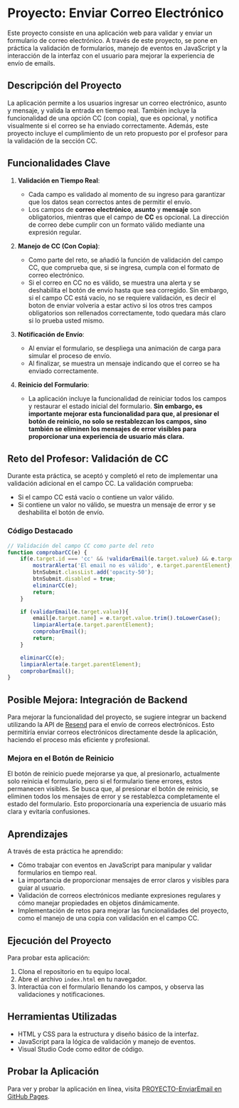 # Proyecto: Enviar Correo Electrónico

Este proyecto consiste en una aplicación web para validar y enviar un formulario de correo electrónico. A través de este proyecto, se pone en práctica la validación de formularios, manejo de eventos en JavaScript y la interacción de la interfaz con el usuario para mejorar la experiencia de envío de emails.

## Descripción del Proyecto

La aplicación permite a los usuarios ingresar un correo electrónico, asunto y mensaje, y valida la entrada en tiempo real. También incluye la funcionalidad de una opción CC (con copia), que es opcional, y notifica visualmente si el correo se ha enviado correctamente. Además, este proyecto incluye el cumplimiento de un reto propuesto por el profesor para la validación de la sección CC.

## Funcionalidades Clave

1. **Validación en Tiempo Real**: 
   - Cada campo es validado al momento de su ingreso para garantizar que los datos sean correctos antes de permitir el envío.
   - Los campos de **correo electrónico**, **asunto** y **mensaje** son obligatorios, mientras que el campo de **CC** es opcional. La dirección de correo debe cumplir con un formato válido mediante una expresión regular.
   
2. **Manejo de CC (Con Copia)**:
   - Como parte del reto, se añadió la función de validación del campo CC, que comprueba que, si se ingresa, cumpla con el formato de correo electrónico.
   - Si el correo en CC no es válido, se muestra una alerta y se deshabilita el botón de envío hasta que sea corregido. Sin embargo, si el campo CC está vacío, no se requiere validación, es decir el boton de enviar volveria a estar activo si los otros tres campos obligatorios son rellenados correctamente, todo quedara más claro si lo prueba usted mismo.

3. **Notificación de Envío**:
   - Al enviar el formulario, se despliega una animación de carga para simular el proceso de envío.
   - Al finalizar, se muestra un mensaje indicando que el correo se ha enviado correctamente.

4. **Reinicio del Formulario**:
   - La aplicación incluye la funcionalidad de reiniciar todos los campos y restaurar el estado inicial del formulario. **Sin embargo, es importante mejorar esta funcionalidad para que, al presionar el botón de reinicio, no solo se restablezcan los campos, sino también se eliminen los mensajes de error visibles para proporcionar una experiencia de usuario más clara.**

## Reto del Profesor: Validación de CC

Durante esta práctica, se aceptó y completó el reto de implementar una validación adicional en el campo CC. La validación comprueba:
   - Si el campo CC está vacío o contiene un valor válido.
   - Si contiene un valor no válido, se muestra un mensaje de error y se deshabilita el botón de envío.

### Código Destacado

```javascript
// Validación del campo CC como parte del reto
function comprobarCC(e) {
    if(e.target.id === 'cc' && !validarEmail(e.target.value) && e.target.value !== ''){
        mostrarAlerta('El email no es válido', e.target.parentElement);
        btnSubmit.classList.add('opacity-50');
        btnSubmit.disabled = true;
        eliminarCC(e);
        return;
    }

    if (validarEmail(e.target.value)){
        email[e.target.name] = e.target.value.trim().toLowerCase();
        limpiarAlerta(e.target.parentElement);
        comprobarEmail();
        return;
    }

    eliminarCC(e);
    limpiarAlerta(e.target.parentElement);
    comprobarEmail();
}
```

## Posible Mejora: Integración de Backend

Para mejorar la funcionalidad del proyecto, se sugiere integrar un backend utilizando la API de [Resend](https://resend.com/emails) para el envío de correos electrónicos. Esto permitiría enviar correos electrónicos directamente desde la aplicación, haciendo el proceso más eficiente y profesional.

### Mejora en el Botón de Reinicio

El botón de reinicio puede mejorarse ya que, al presionarlo, actualmente solo reinicia el formulario, pero si el formulario tiene errores, estos permanecen visibles. Se busca que, al presionar el botón de reinicio, se eliminen todos los mensajes de error y se restablezca completamente el estado del formulario. Esto proporcionaría una experiencia de usuario más clara y evitaría confusiones.

## Aprendizajes

A través de esta práctica he aprendido:

- Cómo trabajar con eventos en JavaScript para manipular y validar formularios en tiempo real.
- La importancia de proporcionar mensajes de error claros y visibles para guiar al usuario.
- Validación de correos electrónicos mediante expresiones regulares y cómo manejar propiedades en objetos dinámicamente.
- Implementación de retos para mejorar las funcionalidades del proyecto, como el manejo de una copia con validación en el campo CC.

## Ejecución del Proyecto

Para probar esta aplicación:
1. Clona el repositorio en tu equipo local.
2. Abre el archivo `index.html` en tu navegador.
3. Interactúa con el formulario llenando los campos, y observa las validaciones y notificaciones.

## Herramientas Utilizadas

- HTML y CSS para la estructura y diseño básico de la interfaz.
- JavaScript para la lógica de validación y manejo de eventos.
- Visual Studio Code como editor de código.

## Probar la Aplicación

Para ver y probar la aplicación en línea, visita [PROYECTO-EnviarEmail en GitHub Pages](https://luisd6.github.io/PROYECTO-EnviarEmail/).

